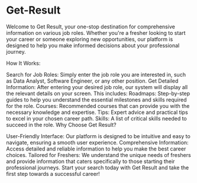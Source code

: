 # Get-Result
Welcome to Get Result, your one-stop destination for comprehensive information on various job roles. Whether you're a fresher looking to start your career or someone exploring new opportunities, our platform is designed to help you make informed decisions about your professional journey.

How It Works:

Search for Job Roles: Simply enter the job role you are interested in, such as Data Analyst, Software Engineer, or any other position.
Get Detailed Information: After entering your desired job role, our system will display all the relevant details on your screen. 
This includes:
Roadmaps: Step-by-step guides to help you understand the essential milestones and skills required for the role.
Courses: Recommended courses that can provide you with the necessary knowledge and expertise.
Tips: Expert advice and practical tips to excel in your chosen career path.
Skills: A list of critical skills needed to succeed in the role.
Why Choose Get Result?

User-Friendly Interface: Our platform is designed to be intuitive and easy to navigate, ensuring a smooth user experience.
Comprehensive Information: Access detailed and reliable information to help you make the best career choices.
Tailored for Freshers: We understand the unique needs of freshers and provide information that caters specifically to those starting their professional journeys.
Start your search today with Get Result and take the first step towards a successful career!
